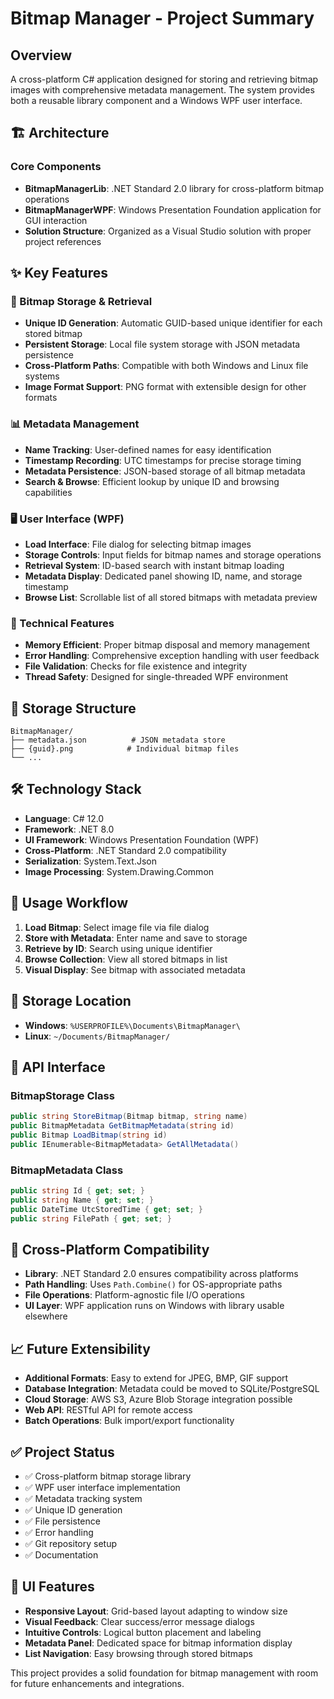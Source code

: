 # Bitmap Manager - Project Summary

## Overview
A cross-platform C# application designed for storing and retrieving bitmap images with comprehensive metadata management. The system provides both a reusable library component and a Windows WPF user interface.

## 🏗️ Architecture

### Core Components
- **BitmapManagerLib**: .NET Standard 2.0 library for cross-platform bitmap operations
- **BitmapManagerWPF**: Windows Presentation Foundation application for GUI interaction
- **Solution Structure**: Organized as a Visual Studio solution with proper project references

## ✨ Key Features

### 📸 Bitmap Storage & Retrieval
- **Unique ID Generation**: Automatic GUID-based unique identifier for each stored bitmap
- **Persistent Storage**: Local file system storage with JSON metadata persistence
- **Cross-Platform Paths**: Compatible with both Windows and Linux file systems
- **Image Format Support**: PNG format with extensible design for other formats

### 📊 Metadata Management
- **Name Tracking**: User-defined names for easy identification
- **Timestamp Recording**: UTC timestamps for precise storage timing
- **Metadata Persistence**: JSON-based storage of all bitmap metadata
- **Search & Browse**: Efficient lookup by unique ID and browsing capabilities

### 🖥️ User Interface (WPF)
- **Load Interface**: File dialog for selecting bitmap images
- **Storage Controls**: Input fields for bitmap names and storage operations
- **Retrieval System**: ID-based search with instant bitmap loading
- **Metadata Display**: Dedicated panel showing ID, name, and storage timestamp
- **Browse List**: Scrollable list of all stored bitmaps with metadata preview

### 🔧 Technical Features
- **Memory Efficient**: Proper bitmap disposal and memory management
- **Error Handling**: Comprehensive exception handling with user feedback
- **File Validation**: Checks for file existence and integrity
- **Thread Safety**: Designed for single-threaded WPF environment

## 📁 Storage Structure

```
BitmapManager/
├── metadata.json          # JSON metadata store
├── {guid}.png            # Individual bitmap files
└── ...
```

## 🛠️ Technology Stack

- **Language**: C# 12.0
- **Framework**: .NET 8.0
- **UI Framework**: Windows Presentation Foundation (WPF)
- **Cross-Platform**: .NET Standard 2.0 compatibility
- **Serialization**: System.Text.Json
- **Image Processing**: System.Drawing.Common

## 🚀 Usage Workflow

1. **Load Bitmap**: Select image file via file dialog
2. **Store with Metadata**: Enter name and save to storage
3. **Retrieve by ID**: Search using unique identifier
4. **Browse Collection**: View all stored bitmaps in list
5. **Visual Display**: See bitmap with associated metadata

## 📍 Storage Location

- **Windows**: `%USERPROFILE%\Documents\BitmapManager\`
- **Linux**: `~/Documents/BitmapManager/`

## 🔄 API Interface

### BitmapStorage Class
```csharp
public string StoreBitmap(Bitmap bitmap, string name)
public BitmapMetadata GetBitmapMetadata(string id)
public Bitmap LoadBitmap(string id)
public IEnumerable<BitmapMetadata> GetAllMetadata()
```

### BitmapMetadata Class
```csharp
public string Id { get; set; }
public string Name { get; set; }
public DateTime UtcStoredTime { get; set; }
public string FilePath { get; set; }
```

## 🎯 Cross-Platform Compatibility

- **Library**: .NET Standard 2.0 ensures compatibility across platforms
- **Path Handling**: Uses `Path.Combine()` for OS-appropriate paths
- **File Operations**: Platform-agnostic file I/O operations
- **UI Layer**: WPF application runs on Windows with library usable elsewhere

## 📈 Future Extensibility

- **Additional Formats**: Easy to extend for JPEG, BMP, GIF support
- **Database Integration**: Metadata could be moved to SQLite/PostgreSQL
- **Cloud Storage**: AWS S3, Azure Blob Storage integration possible
- **Web API**: RESTful API for remote access
- **Batch Operations**: Bulk import/export functionality

## ✅ Project Status

- ✅ Cross-platform bitmap storage library
- ✅ WPF user interface implementation
- ✅ Metadata tracking system
- ✅ Unique ID generation
- ✅ File persistence
- ✅ Error handling
- ✅ Git repository setup
- ✅ Documentation

## 🎨 UI Features

- **Responsive Layout**: Grid-based layout adapting to window size
- **Visual Feedback**: Clear success/error message dialogs
- **Intuitive Controls**: Logical button placement and labeling
- **Metadata Panel**: Dedicated space for bitmap information display
- **List Navigation**: Easy browsing through stored bitmaps

This project provides a solid foundation for bitmap management with room for future enhancements and integrations.